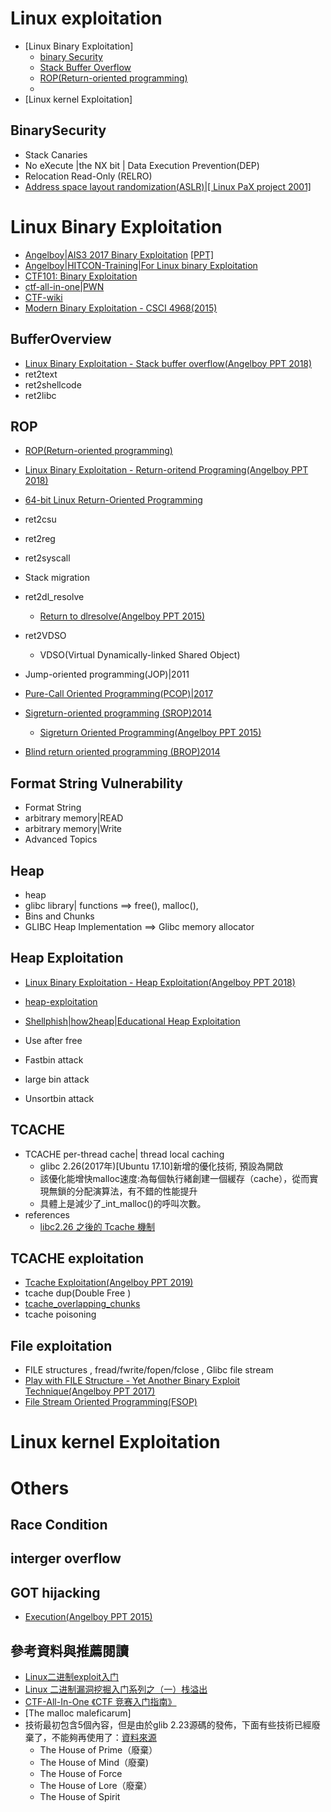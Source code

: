 # Linux exploitation

- [Linux Binary Exploitation]
  - [binary Security](#BinarySecurity)
  - [Stack Buffer Overflow](#BufferOverview) 
  - [ROP(Return-oriented programming)](#ROP)
  - 
- [Linux kernel Exploitation]

## BinarySecurity

- Stack Canaries
- No eXecute |the NX bit | Data Execution Prevention(DEP) 
- Relocation Read-Only (RELRO)
- [Address space layout randomization(ASLR)|[ Linux PaX project 2001]](https://en.wikipedia.org/wiki/Address_space_layout_randomization)


# Linux Binary Exploitation

- [Angelboy|AIS3 2017 Binary Exploitation](https://github.com/scwuaptx/AIS3-2017) [[PPT]](https://www.slideshare.net/AngelBoy1/binary-exploitation-ais3)
- [Angelboy|HITCON-Training|For Linux binary Exploitation](https://github.com/scwuaptx/HITCON-Training)
- [CTF101: Binary Exploitation](https://ctf101.org/binary-exploitation/overview/)
- [ctf-all-in-one|PWN](https://firmianay.gitbooks.io/ctf-all-in-one/content/doc/3_topics.html)
- [CTF-wiki](http://ctfwiki.ycdxsb.cn/pwn/readme-zh/)
- [Modern Binary Exploitation - CSCI 4968(2015)](https://github.com/RPISEC/MBE)

## BufferOverview
- [Linux Binary Exploitation - Stack buffer overflow(Angelboy PPT 2018)](https://www.slideshare.net/AngelBoy1/linux-binary-exploitation-stack-buffer-overflow)
- ret2text
- ret2shellcode
- ret2libc

## ROP
- [ROP(Return-oriented programming)](https://en.wikipedia.org/wiki/Return-oriented_programming)
- [Linux Binary Exploitation - Return-oritend Programing(Angelboy PPT 2018)](https://www.slideshare.net/AngelBoy1/linux-binary-exploitation-returnoritend-programing)
- [64-bit Linux Return-Oriented Programming](https://crypto.stanford.edu/~blynn/rop/)

- ret2csu
- ret2reg
- ret2syscall
- Stack migration
- ret2dl_resolve
  - [Return to dlresolve(Angelboy PPT 2015)](https://www.slideshare.net/AngelBoy1/re2dlresolve)
- ret2VDSO
  - VDSO(Virtual Dynamically-linked Shared Object) 
- Jump-oriented programming(JOP)|2011
- [Pure-Call Oriented Programming(PCOP)|2017](https://www.researchgate.net/publication/317177008_Pure-Call_Oriented_Programming_PCOP_chaining_the_gadgets_using_call_instructions)
- [Sigreturn-oriented programming (SROP)2014](https://en.wikipedia.org/wiki/Sigreturn-oriented_programming)
  - [Sigreturn Oriented Programming(Angelboy PPT 2015)](https://www.slideshare.net/AngelBoy1/sigreturn-ori)
- [Blind return oriented programming (BROP)2014](https://en.wikipedia.org/wiki/Blind_return_oriented_programming)

## Format String Vulnerability
- Format String
- arbitrary memory|READ
- arbitrary memory|Write
- Advanced Topics


## Heap
- heap
- glibc library| functions ==> free(), malloc(), 
- Bins and Chunks
- GLIBC Heap Implementation ==> Glibc memory allocator 

## Heap Exploitation
- [Linux Binary Exploitation - Heap Exploitation(Angelboy PPT 2018)](https://www.slideshare.net/AngelBoy1/linux-binary-exploitation-heap-exploitation)
- [heap-exploitation](https://heap-exploitation.dhavalkapil.com/)
- [Shellphish|how2heap|Educational Heap Exploitation](https://github.com/shellphish/how2heap)

- Use after free
- Fastbin attack
- large bin attack
- Unsortbin attack

## TCACHE
- TCACHE  per-thread cache| thread local caching
  - glibc 2.26(2017年)[Ubuntu 17.10]新增的優化技術, 預設為開啟
  - 該優化能增快malloc速度:為每個執行緒創建一個緩存（cache），從而實現無鎖的分配演算法，有不錯的性能提升
  - 具體上是減少了_int_malloc()的呼叫次數。
- references 
  - [libc2.26 之後的 Tcache 機制](https://www.jianshu.com/p/3ef98e86a913)

## TCACHE exploitation
- [Tcache Exploitation(Angelboy PPT 2019)](https://www.slideshare.net/AngelBoy1/tcache-exploitation-127268389)
- tcache dup(Double Free )
- [tcache_overlapping_chunks](https://kknews.cc/code/95xqlrj.html)
- tcache poisoning

## File exploitation
- FILE structures  , fread/fwrite/fopen/fclose , Glibc  file stream
- [Play with FILE Structure - Yet Another Binary Exploit Technique(Angelboy PPT 2017)](https://www.slideshare.net/AngelBoy1/play-with-file-structure-yet-another-binary-exploit-technique)
- [File Stream Oriented Programming(FSOP)](https://gsec.hitb.org/materials/sg2018/WHITEPAPERS/FILE%20Structures%20-%20Another%20Binary%20Exploitation%20Technique%20-%20An-Jie%20Yang.pdf)
# Linux kernel Exploitation

# Others
## Race Condition
## interger overflow
## GOT hijacking
- [Execution(Angelboy PPT 2015)](https://www.slideshare.net/AngelBoy1/execution-50215114)


## 參考資料與推薦閱讀


- [Linux二进制exploit入门](https://blog.csdn.net/chen_yi_ang/article/details/108701589?utm_medium=distribute.pc_relevant.none-task-blog-2%7Edefault%7EOPENSEARCH%7Edefault-6.no_search_link&depth_1-utm_source=distribute.pc_relevant.none-task-blog-2%7Edefault%7EOPENSEARCH%7Edefault-6.no_search_link)
- [Linux 二进制漏洞挖掘入门系列之（一）栈溢出](https://blog.csdn.net/song_lee/article/details/99694514?utm_medium=distribute.pc_relevant.none-task-blog-2%7Edefault%7ECTRLIST%7Edefault-14.no_search_link&depth_1-utm_source=distribute.pc_relevant.none-task-blog-2%7Edefault%7ECTRLIST%7Edefault-14.no_search_link)
- [CTF-All-In-One 《CTF 竞赛入门指南》](https://firmianay.gitbooks.io/ctf-all-in-one/content/)
- [The malloc maleficarum]
- 技術最初包含5個內容，但是由於glib 2.23源碼的發佈，下面有些技術已經廢棄了，不能夠再使用了：[資料來源](https://blog.csdn.net/qq_41453285/article/details/99175665)
  - The House of Prime（廢棄）
  - The House of Mind（廢棄)
  - The House of Force
  - The House of Lore（廢棄）
  - The House of Spirit

